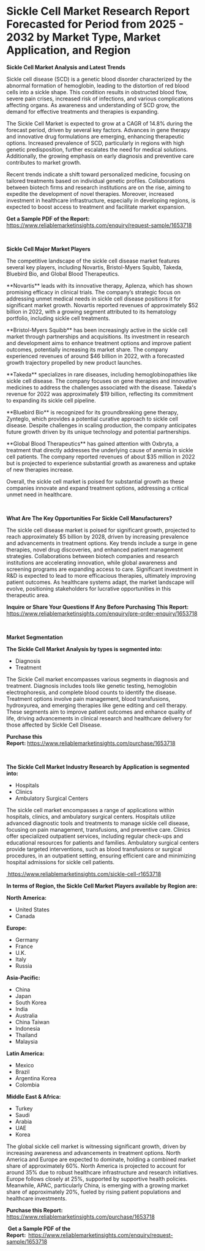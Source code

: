 <p><h1>Sickle Cell Market Research Report Forecasted for Period from 2025 -  2032 by Market Type, Market Application, and Region</h1></p><p><strong>Sickle Cell Market Analysis and Latest Trends</strong></p>
<p><p>Sickle cell disease (SCD) is a genetic blood disorder characterized by the abnormal formation of hemoglobin, leading to the distortion of red blood cells into a sickle shape. This condition results in obstructed blood flow, severe pain crises, increased risk of infections, and various complications affecting organs. As awareness and understanding of SCD grow, the demand for effective treatments and therapies is expanding.</p><p>The Sickle Cell Market is expected to grow at a CAGR of 14.8% during the forecast period, driven by several key factors. Advances in gene therapy and innovative drug formulations are emerging, enhancing therapeutic options. Increased prevalence of SCD, particularly in regions with high genetic predisposition, further escalates the need for medical solutions. Additionally, the growing emphasis on early diagnosis and preventive care contributes to market growth.</p><p>Recent trends indicate a shift toward personalized medicine, focusing on tailored treatments based on individual genetic profiles. Collaborations between biotech firms and research institutions are on the rise, aiming to expedite the development of novel therapies. Moreover, increased investment in healthcare infrastructure, especially in developing regions, is expected to boost access to treatment and facilitate market expansion.</p></p>
<p><strong>Get a Sample PDF of the Report:&nbsp;</strong> <a href="https://www.reliablemarketinsights.com/enquiry/request-sample/1653718?utm_campaign=2745&utm_medium=2&utm_source=Github&utm_content=ia&utm_term=18042025&utm_id=sickle-cell">https://www.reliablemarketinsights.com/enquiry/request-sample/1653718</a></p>
<p>&nbsp;</p>
<p><strong>Sickle Cell Major Market Players</strong></p>
<p><p>The competitive landscape of the sickle cell disease market features several key players, including Novartis, Bristol-Myers Squibb, Takeda, Bluebird Bio, and Global Blood Therapeutics. </p><p>**Novartis** leads with its innovative therapy, Aplenza, which has shown promising efficacy in clinical trials. The company’s strategic focus on addressing unmet medical needs in sickle cell disease positions it for significant market growth. Novartis reported revenues of approximately $52 billion in 2022, with a growing segment attributed to its hematology portfolio, including sickle cell treatments.</p><p>**Bristol-Myers Squibb** has been increasingly active in the sickle cell market through partnerships and acquisitions. Its investment in research and development aims to enhance treatment options and improve patient outcomes, potentially increasing its market share. The company experienced revenues of around $46 billion in 2022, with a forecasted growth trajectory propelled by new product launches.</p><p>**Takeda** specializes in rare diseases, including hemoglobinopathies like sickle cell disease. The company focuses on gene therapies and innovative medicines to address the challenges associated with the disease. Takeda's revenue for 2022 was approximately $19 billion, reflecting its commitment to expanding its sickle cell pipeline.</p><p>**Bluebird Bio** is recognized for its groundbreaking gene therapy, Zynteglo, which provides a potential curative approach to sickle cell disease. Despite challenges in scaling production, the company anticipates future growth driven by its unique technology and potential partnerships.</p><p>**Global Blood Therapeutics** has gained attention with Oxbryta, a treatment that directly addresses the underlying cause of anemia in sickle cell patients. The company reported revenues of about $35 million in 2022 but is projected to experience substantial growth as awareness and uptake of new therapies increase.</p><p>Overall, the sickle cell market is poised for substantial growth as these companies innovate and expand treatment options, addressing a critical unmet need in healthcare.</p></p>
<p>&nbsp;</p>
<p><strong>What Are The Key Opportunities For Sickle Cell Manufacturers?</strong></p>
<p><p>The sickle cell disease market is poised for significant growth, projected to reach approximately $5 billion by 2028, driven by increasing prevalence and advancements in treatment options. Key trends include a surge in gene therapies, novel drug discoveries, and enhanced patient management strategies. Collaborations between biotech companies and research institutions are accelerating innovation, while global awareness and screening programs are expanding access to care. Significant investment in R&D is expected to lead to more efficacious therapies, ultimately improving patient outcomes. As healthcare systems adapt, the market landscape will evolve, positioning stakeholders for lucrative opportunities in this therapeutic area.</p></p>
<p><strong>Inquire or Share Your Questions If Any Before Purchasing This Report:</strong> <a href="https://www.reliablemarketinsights.com/enquiry/pre-order-enquiry/1653718?utm_campaign=2745&utm_medium=2&utm_source=Github&utm_content=ia&utm_term=18042025&utm_id=sickle-cell">https://www.reliablemarketinsights.com/enquiry/pre-order-enquiry/1653718</a></p>
<p>&nbsp;</p>
<p><strong>Market Segmentation</strong></p>
<p><strong>The Sickle Cell Market Analysis by types is segmented into:</strong></p>
<p><ul><li>Diagnosis</li><li>Treatment</li></ul></p>
<p><p>The Sickle Cell market encompasses various segments in diagnosis and treatment. Diagnosis includes tools like genetic testing, hemoglobin electrophoresis, and complete blood counts to identify the disease. Treatment options involve pain management, blood transfusions, hydroxyurea, and emerging therapies like gene editing and cell therapy. These segments aim to improve patient outcomes and enhance quality of life, driving advancements in clinical research and healthcare delivery for those affected by Sickle Cell Disease.</p></p>
<p><strong>Purchase this Report:&nbsp;</strong><a href="https://www.reliablemarketinsights.com/purchase/1653718?utm_campaign=2745&utm_medium=2&utm_source=Github&utm_content=ia&utm_term=18042025&utm_id=sickle-cell">https://www.reliablemarketinsights.com/purchase/1653718</a></p>
<p>&nbsp;</p>
<p><strong>The Sickle Cell Market Industry Research by Application is segmented into:</strong></p>
<p><ul><li>Hospitals</li><li>Clinics</li><li>Ambulatory Surgical Centers</li></ul></p>
<p><p>The sickle cell market encompasses a range of applications within hospitals, clinics, and ambulatory surgical centers. Hospitals utilize advanced diagnostic tools and treatments to manage sickle cell disease, focusing on pain management, transfusions, and preventive care. Clinics offer specialized outpatient services, including regular check-ups and educational resources for patients and families. Ambulatory surgical centers provide targeted interventions, such as blood transfusions or surgical procedures, in an outpatient setting, ensuring efficient care and minimizing hospital admissions for sickle cell patients.</p></p>
<p><a href="https://www.reliablemarketinsights.com/sickle-cell-r1653718?utm_campaign=2745&utm_medium=2&utm_source=Github&utm_content=ia&utm_term=18042025&utm_id=sickle-cell">&nbsp;https://www.reliablemarketinsights.com/sickle-cell-r1653718</a></p>
<p><strong>In terms of Region, the Sickle Cell Market Players available by Region are:</strong></p>
<p>
    <p> <strong> North America: </strong>
        <ul>
            <li>United States</li>
            <li>Canada</li>
        </ul>
        </p> 
    <p> <strong> Europe: </strong>
        <ul>
            <li>Germany</li>
            <li>France</li>
            <li>U.K.</li>
            <li>Italy</li>
            <li>Russia</li>
        </ul>
        </p> 
    <p> <strong> Asia-Pacific: </strong>
        <ul>
            <li>China</li>
            <li>Japan</li>
            <li>South Korea</li>
            <li>India</li>
            <li>Australia</li>
            <li>China Taiwan</li>
            <li>Indonesia</li>
            <li>Thailand</li>
            <li>Malaysia</li>
        </ul>
        </p> 
    <p> <strong> Latin America: </strong>
        <ul>
            <li>Mexico</li>
            <li>Brazil</li>
            <li>Argentina Korea</li>
            <li>Colombia</li>
        </ul>
        </p> 
    <p> <strong> Middle East & Africa: </strong>
        <ul>
            <li>Turkey</li>
            <li>Saudi</li>
            <li>Arabia</li>
            <li>UAE</li>
            <li>Korea</li>
        </ul>
    </p>
    </p>
<p><p>The global sickle cell market is witnessing significant growth, driven by increasing awareness and advancements in treatment options. North America and Europe are expected to dominate, holding a combined market share of approximately 60%. North America is projected to account for around 35% due to robust healthcare infrastructure and research initiatives. Europe follows closely at 25%, supported by supportive health policies. Meanwhile, APAC, particularly China, is emerging with a growing market share of approximately 20%, fueled by rising patient populations and healthcare investments.</p></p>
<p><strong>Purchase this Report: </strong><a href="https://www.reliablemarketinsights.com/purchase/1653718?utm_campaign=2745&utm_medium=2&utm_source=Github&utm_content=ia&utm_term=18042025&utm_id=sickle-cell">https://www.reliablemarketinsights.com/purchase/1653718</a></p>
<p>&nbsp;<strong>Get a Sample PDF of the Report:&nbsp;&nbsp;</strong><a href="https://www.reliablemarketinsights.com/enquiry/request-sample/1653718?utm_campaign=2745&utm_medium=2&utm_source=Github&utm_content=ia&utm_term=18042025&utm_id=sickle-cell">https://www.reliablemarketinsights.com/enquiry/request-sample/1653718</a></p>
<p><strong></strong></p>
<p><p></p><p></p><p></p></p>